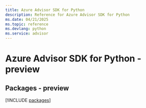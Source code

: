 ```yaml
---
title: Azure Advisor SDK for Python
description: Reference for Azure Advisor SDK for Python
ms.date: 04/21/2025
ms.topic: reference
ms.devlang: python
ms.service: advisor
---
```

# Azure Advisor SDK for Python - preview
## Packages - preview
[!INCLUDE [packages](advisor-index.md)]